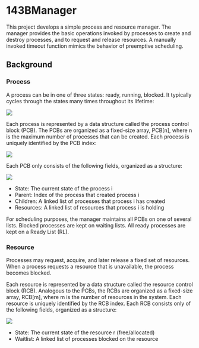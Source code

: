 # 143BManager
This project develops a simple process and resource manager. The manager provides the basic operations invoked by processes to create and destroy processes, and to request and release resources. A manually invoked timeout function mimics the behavior of preemptive scheduling. 

## Background
### Process
A process can be in one of three states: ready, running, blocked. It typically cycles through the states many times throughout its lifetime:

<img src="https://i.ibb.co/3MX25Vf/ch1img1v2.png" />
<br />

Each process is represented by a data structure called the process control block (PCB). The PCBs are organized as a fixed-size array, PCB[n], where n is the maximum number of processes that can be created. Each process is uniquely identified by the PCB index:

<img src="https://i.ibb.co/ZcrjMhr/ch1img2v2.png" />
<br />

Each PCB only consists of the following fields, organized as a structure:

<img src="https://i.ibb.co/wWmkNp7/ch1img3v2.png" />
<br />

* State: The current state of the process i
* Parent: Index of the process that created process i
* Children: A linked list of processes that process i has created
* Resources: A linked list of resources that process i is holding

For scheduling purposes, the manager maintains all PCBs on one of several lists. Blocked processes are kept on waiting lists. All ready processes are kept on a Ready List (RL).

### Resource
Processes may request, acquire, and later release a fixed set of resources. When a process requests a resource that is unavailable, the process becomes blocked.

Each resource is represented by a data structure called the resource control block (RCB). Analogous to the PCBs, the RCBs are organized as a fixed-size array, RCB[m], where m is the number of resources in the system. Each resource is uniquely identified by the RCB index. Each RCB consists only of the following fields, organized as a structure:

<img src="https://i.ibb.co/w0QqfFG/ch1img5v2.png" />
<br />

* State: The current state of the resource r (free/allocated)
* Waitlist: A linked list of processes blocked on the resource